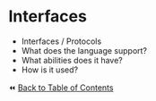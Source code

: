 # Interfaces
- Interfaces / Protocols
- What does the language support?
- What abilities does it have?
- How is it used?

:rewind: [Back to Table of Contents](../README.md) <!-- BackToC -->
